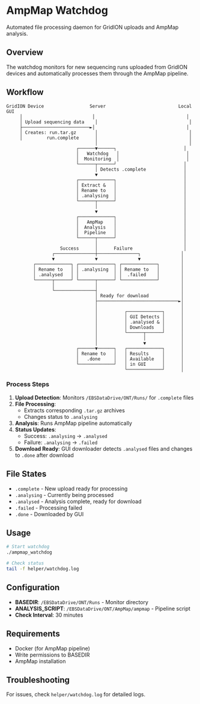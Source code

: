 # AmpMap Watchdog

Automated file processing daemon for GridION uploads and AmpMap analysis.

## Overview

The watchdog monitors for new sequencing runs uploaded from GridION devices and automatically processes them through the AmpMap pipeline.

## Workflow

```
GridION Device                 Server                           Local GUI
     │                          │                                  │
     │ Upload sequencing data    │                                  │
     ├─────────────────────────►│                                  │
     │ Creates: run.tar.gz       │                                  │
     │         run.complete      │                                  │
                                 │                                  │
                          ┌──────▼──────┐                         │
                          │   Watchdog   │                         │
                          │  Monitoring  │                         │
                          └──────┬──────┘                         │
                                 │ Detects .complete              │
                                 ▼                                │
                          ┌─────────────┐                         │
                          │ Extract &   │                         │
                          │ Rename to   │                         │
                          │ .analysing  │                         │
                          └──────┬──────┘                         │
                                 │                                │
                                 ▼                                │
                          ┌─────────────┐                         │
                          │   AmpMap    │                         │
                          │  Analysis   │                         │
                          │  Pipeline   │                         │
                          └──────┬──────┘                         │
                                 │                                │
                    Success      │      Failure                   │
                 ┌───────────────┼───────────────┐               │
                 ▼               ▼               ▼               │
          ┌─────────────┐ ┌─────────────┐ ┌─────────────┐        │
          │ Rename to   │ │ .analysing  │ │ Rename to   │        │
          │ .analysed   │ │             │ │  .failed    │        │
          └──────┬──────┘ └──────┬──────┘ └─────────────┘        │
                 │               │                               │
                 └───────────────┤                               │
                                 │ Ready for download            │
                                 ├──────────────────────────────►│
                                 │                               │
                                 │          ┌─────────────┐      │
                                 │          │ GUI Detects │      │
                                 │          │ .analysed & │      │
                                 │          │ Downloads   │      │
                                 │          └──────┬──────┘      │
                                 │                 │             │
                                 │                 ▼             │
                          ┌──────▼──────┐   ┌─────────────┐      │
                          │ Rename to   │   │ Results     │      │
                          │   .done     │   │ Available   │      │
                          └─────────────┘   │ in GUI      │      │
                                            └─────────────┘      │
```

### Process Steps

1. **Upload Detection**: Monitors `/EBSDataDrive/ONT/Runs/` for `.complete` files
2. **File Processing**: 
   - Extracts corresponding `.tar.gz` archives
   - Changes status to `.analysing`
3. **Analysis**: Runs AmpMap pipeline automatically
4. **Status Updates**:
   - Success: `.analysing` → `.analysed` 
   - Failure: `.analysing` → `.failed`
5. **Download Ready**: GUI downloader detects `.analysed` files and changes to `.done` after download

## File States

- `.complete` - New upload ready for processing
- `.analysing` - Currently being processed
- `.analysed` - Analysis complete, ready for download
- `.failed` - Processing failed
- `.done` - Downloaded by GUI

## Usage

```bash
# Start watchdog
./ampmap_watchdog

# Check status
tail -f helper/watchdog.log
```

## Configuration

- **BASEDIR**: `/EBSDataDrive/ONT/Runs` - Monitor directory
- **ANALYSIS_SCRIPT**: `/EBSDataDrive/ONT/AmpMap/ampmap` - Pipeline script
- **Check Interval**: 30 minutes

## Requirements

- Docker (for AmpMap pipeline)
- Write permissions to BASEDIR
- AmpMap installation

## Troubleshooting
For issues, check `helper/watchdog.log` for detailed logs.